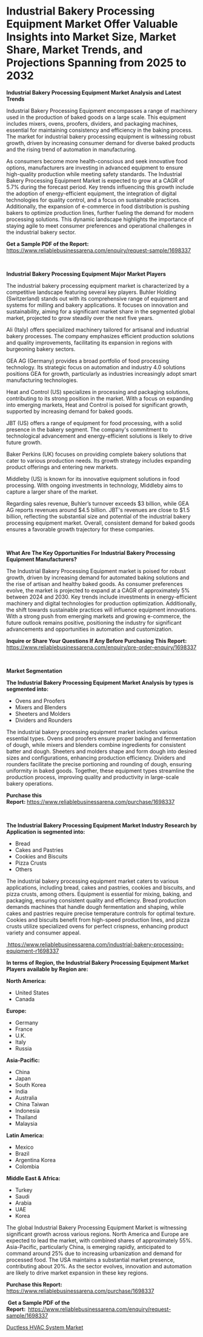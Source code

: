 <p><h1>Industrial Bakery Processing Equipment Market Offer Valuable Insights into Market Size, Market Share, Market Trends, and Projections Spanning from 2025 to 2032</h1></p><p><strong>Industrial Bakery Processing Equipment Market Analysis and Latest Trends</strong></p>
<p><p>Industrial Bakery Processing Equipment encompasses a range of machinery used in the production of baked goods on a large scale. This equipment includes mixers, ovens, proofers, dividers, and packaging machines, essential for maintaining consistency and efficiency in the baking process. The market for industrial bakery processing equipment is witnessing robust growth, driven by increasing consumer demand for diverse baked products and the rising trend of automation in manufacturing.</p><p>As consumers become more health-conscious and seek innovative food options, manufacturers are investing in advanced equipment to ensure high-quality production while meeting safety standards. The Industrial Bakery Processing Equipment Market is expected to grow at a CAGR of 5.7% during the forecast period. Key trends influencing this growth include the adoption of energy-efficient equipment, the integration of digital technologies for quality control, and a focus on sustainable practices. Additionally, the expansion of e-commerce in food distribution is pushing bakers to optimize production lines, further fueling the demand for modern processing solutions. This dynamic landscape highlights the importance of staying agile to meet consumer preferences and operational challenges in the industrial bakery sector.</p></p>
<p><strong>Get a Sample PDF of the Report:&nbsp;</strong> <a href="https://www.reliablebusinessarena.com/enquiry/request-sample/1698337?utm_campaign=2337&utm_medium=2&utm_source=Github&utm_content=ia&utm_term=20022025&utm_id=industrial-bakery-processing-equipment">https://www.reliablebusinessarena.com/enquiry/request-sample/1698337</a></p>
<p>&nbsp;</p>
<p><strong>Industrial Bakery Processing Equipment Major Market Players</strong></p>
<p><p>The industrial bakery processing equipment market is characterized by a competitive landscape featuring several key players. Buhler Holding (Switzerland) stands out with its comprehensive range of equipment and systems for milling and bakery applications. It focuses on innovation and sustainability, aiming for a significant market share in the segmented global market, projected to grow steadily over the next five years.</p><p>Ali (Italy) offers specialized machinery tailored for artisanal and industrial bakery processes. The company emphasizes efficient production solutions and quality improvements, facilitating its expansion in regions with burgeoning bakery sectors.</p><p>GEA AG (Germany) provides a broad portfolio of food processing technology. Its strategic focus on automation and industry 4.0 solutions positions GEA for growth, particularly as industries increasingly adopt smart manufacturing technologies.</p><p>Heat and Control (US) specializes in processing and packaging solutions, contributing to its strong position in the market. With a focus on expanding into emerging markets, Heat and Control is poised for significant growth, supported by increasing demand for baked goods.</p><p>JBT (US) offers a range of equipment for food processing, with a solid presence in the bakery segment. The company's commitment to technological advancement and energy-efficient solutions is likely to drive future growth.</p><p>Baker Perkins (UK) focuses on providing complete bakery solutions that cater to various production needs. Its growth strategy includes expanding product offerings and entering new markets.</p><p>Middleby (US) is known for its innovative equipment solutions in food processing. With ongoing investments in technology, Middleby aims to capture a larger share of the market.</p><p>Regarding sales revenue, Buhler’s turnover exceeds $3 billion, while GEA AG reports revenues around $4.5 billion. JBT's revenues are close to $1.5 billion, reflecting the substantial size and potential of the industrial bakery processing equipment market. Overall, consistent demand for baked goods ensures a favorable growth trajectory for these companies.</p></p>
<p>&nbsp;</p>
<p><strong>What Are The Key Opportunities For Industrial Bakery Processing Equipment Manufacturers?</strong></p>
<p><p>The Industrial Bakery Processing Equipment market is poised for robust growth, driven by increasing demand for automated baking solutions and the rise of artisan and healthy baked goods. As consumer preferences evolve, the market is projected to expand at a CAGR of approximately 5% between 2024 and 2030. Key trends include investments in energy-efficient machinery and digital technologies for production optimization. Additionally, the shift towards sustainable practices will influence equipment innovations. With a strong push from emerging markets and growing e-commerce, the future outlook remains positive, positioning the industry for significant advancements and opportunities in automation and customization.</p></p>
<p><strong>Inquire or Share Your Questions If Any Before Purchasing This Report:</strong> <a href="https://www.reliablebusinessarena.com/enquiry/pre-order-enquiry/1698337?utm_campaign=2337&utm_medium=2&utm_source=Github&utm_content=ia&utm_term=20022025&utm_id=industrial-bakery-processing-equipment">https://www.reliablebusinessarena.com/enquiry/pre-order-enquiry/1698337</a></p>
<p>&nbsp;</p>
<p><strong>Market Segmentation</strong></p>
<p><strong>The Industrial Bakery Processing Equipment Market Analysis by types is segmented into:</strong></p>
<p><ul><li>Ovens and Proofers</li><li>Mixers and Blenders</li><li>Sheeters and Molders</li><li>Dividers and Rounders</li></ul></p>
<p><p>The industrial bakery processing equipment market includes various essential types. Ovens and proofers ensure proper baking and fermentation of dough, while mixers and blenders combine ingredients for consistent batter and dough. Sheeters and molders shape and form dough into desired sizes and configurations, enhancing production efficiency. Dividers and rounders facilitate the precise portioning and rounding of dough, ensuring uniformity in baked goods. Together, these equipment types streamline the production process, improving quality and productivity in large-scale bakery operations.</p></p>
<p><strong>Purchase this Report:&nbsp;</strong><a href="https://www.reliablebusinessarena.com/purchase/1698337?utm_campaign=2337&utm_medium=2&utm_source=Github&utm_content=ia&utm_term=20022025&utm_id=industrial-bakery-processing-equipment">https://www.reliablebusinessarena.com/purchase/1698337</a></p>
<p>&nbsp;</p>
<p><strong>The Industrial Bakery Processing Equipment Market Industry Research by Application is segmented into:</strong></p>
<p><ul><li>Bread</li><li>Cakes and Pastries</li><li>Cookies and Biscuits</li><li>Pizza Crusts</li><li>Others</li></ul></p>
<p><p>The industrial bakery processing equipment market caters to various applications, including bread, cakes and pastries, cookies and biscuits, and pizza crusts, among others. Equipment is essential for mixing, baking, and packaging, ensuring consistent quality and efficiency. Bread production demands machines that handle dough fermentation and shaping, while cakes and pastries require precise temperature controls for optimal texture. Cookies and biscuits benefit from high-speed production lines, and pizza crusts utilize specialized ovens for perfect crispness, enhancing product variety and consumer appeal.</p></p>
<p><a href="https://www.reliablebusinessarena.com/industrial-bakery-processing-equipment-r1698337?utm_campaign=2337&utm_medium=2&utm_source=Github&utm_content=ia&utm_term=20022025&utm_id=industrial-bakery-processing-equipment">&nbsp;https://www.reliablebusinessarena.com/industrial-bakery-processing-equipment-r1698337</a></p>
<p><strong>In terms of Region, the Industrial Bakery Processing Equipment Market Players available by Region are:</strong></p>
<p>
    <p> <strong> North America: </strong>
        <ul>
            <li>United States</li>
            <li>Canada</li>
        </ul>
        </p> 
    <p> <strong> Europe: </strong>
        <ul>
            <li>Germany</li>
            <li>France</li>
            <li>U.K.</li>
            <li>Italy</li>
            <li>Russia</li>
        </ul>
        </p> 
    <p> <strong> Asia-Pacific: </strong>
        <ul>
            <li>China</li>
            <li>Japan</li>
            <li>South Korea</li>
            <li>India</li>
            <li>Australia</li>
            <li>China Taiwan</li>
            <li>Indonesia</li>
            <li>Thailand</li>
            <li>Malaysia</li>
        </ul>
        </p> 
    <p> <strong> Latin America: </strong>
        <ul>
            <li>Mexico</li>
            <li>Brazil</li>
            <li>Argentina Korea</li>
            <li>Colombia</li>
        </ul>
        </p> 
    <p> <strong> Middle East & Africa: </strong>
        <ul>
            <li>Turkey</li>
            <li>Saudi</li>
            <li>Arabia</li>
            <li>UAE</li>
            <li>Korea</li>
        </ul>
    </p>
    </p>
<p><p>The global Industrial Bakery Processing Equipment Market is witnessing significant growth across various regions. North America and Europe are expected to lead the market, with combined shares of approximately 55%. Asia-Pacific, particularly China, is emerging rapidly, anticipated to command around 25% due to increasing urbanization and demand for processed food. The USA maintains a substantial market presence, contributing about 20%. As the sector evolves, innovation and automation are likely to drive market expansion in these key regions.</p></p>
<p><strong>Purchase this Report: </strong><a href="https://www.reliablebusinessarena.com/purchase/1698337?utm_campaign=2337&utm_medium=2&utm_source=Github&utm_content=ia&utm_term=20022025&utm_id=industrial-bakery-processing-equipment">https://www.reliablebusinessarena.com/purchase/1698337</a></p>
<p>&nbsp;<strong>Get a Sample PDF of the Report:&nbsp;&nbsp;</strong><a href="https://www.reliablebusinessarena.com/enquiry/request-sample/1698337?utm_campaign=2337&utm_medium=2&utm_source=Github&utm_content=ia&utm_term=20022025&utm_id=industrial-bakery-processing-equipment">https://www.reliablebusinessarena.com/enquiry/request-sample/1698337</a></p>
<p><strong></strong></p>
<p><p><a href="https://github.com/lehumiston1971679/Market-Research-Report-List-1/blob/main/ductless-hvac-system-market.md?utm_campaign=2337&utm_medium=2&utm_source=Github&utm_content=ia&utm_term=20022025&utm_id=industrial-bakery-processing-equipment">Ductless HVAC System Market</a></p></p>